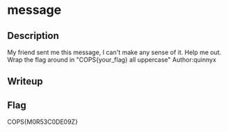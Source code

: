 # message

## Description
My friend sent me this message, I can't make any sense of it. Help me out. Wrap the flag around in "COPS{your_flag} all uppercase"
Author:quinnyx
## Writeup

## Flag
COPS{M0R53C0DE09Z}
